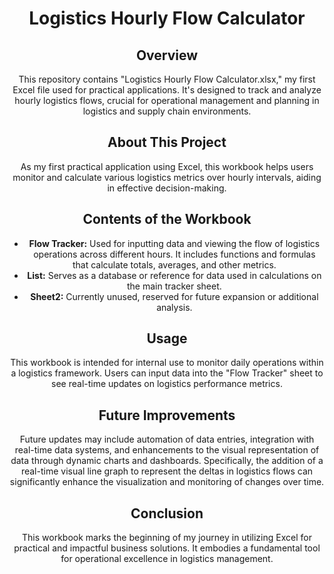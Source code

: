 <h1 align="center">Logistics Hourly Flow Calculator</h1>



<h2 align="center">Overview</h2>
<p align="center">
This repository contains "Logistics Hourly Flow Calculator.xlsx," my first Excel file used for practical applications. It's designed to track and analyze hourly logistics flows, crucial for operational management and planning in logistics and supply chain environments.
</p>

<h2 align="center">About This Project</h2>
<p align="center">
As my first practical application using Excel, this workbook helps users monitor and calculate various logistics metrics over hourly intervals, aiding in effective decision-making.
</p>

<h2 align="center">Contents of the Workbook</h2>
<ul align="center">
<li><strong>Flow Tracker:</strong> Used for inputting data and viewing the flow of logistics operations across different hours. It includes functions and formulas that calculate totals, averages, and other metrics.</li>
<li><strong>List:</strong> Serves as a database or reference for data used in calculations on the main tracker sheet.</li>
<li><strong>Sheet2:</strong> Currently unused, reserved for future expansion or additional analysis.</li>
</ul>

<h2 align="center">Usage</h2>
<p align="center">
This workbook is intended for internal use to monitor daily operations within a logistics framework. Users can input data into the "Flow Tracker" sheet to see real-time updates on logistics performance metrics.
</p>

<h2 align="center">Future Improvements</h2>
<p align="center">
Future updates may include automation of data entries, integration with real-time data systems, and enhancements to the visual representation of data through dynamic charts and dashboards. Specifically, the addition of a real-time visual line graph to represent the deltas in logistics flows can significantly enhance the visualization and monitoring of changes over time.
</p>

<h2 align="center">Conclusion</h2>
<p align="center">
This workbook marks the beginning of my journey in utilizing Excel for practical and impactful business solutions. It embodies a fundamental tool for operational excellence in logistics management.
</p>
